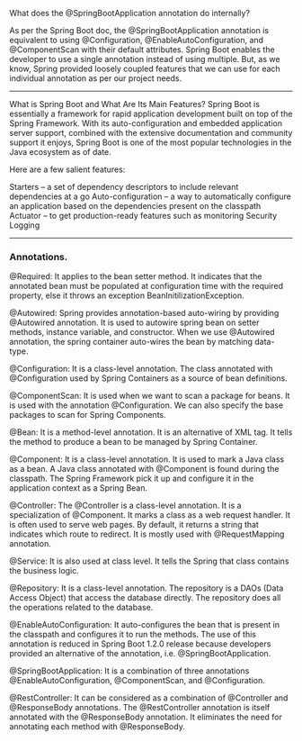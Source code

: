 What does the @SpringBootApplication annotation do internally?

As per the Spring Boot doc, the @SpringBootApplication annotation is equivalent to using @Configuration, @EnableAutoConfiguration, and @ComponentScan with their default attributes. Spring Boot enables the developer to use a single annotation instead of using multiple. But, as we know, Spring provided loosely coupled features that we can use for each individual annotation as per our project needs.

---

What is Spring Boot and What Are Its Main Features?
Spring Boot is essentially a framework for rapid application development built on top of the Spring Framework. With its auto-configuration and embedded application server support, combined with the extensive documentation and community support it enjoys, Spring Boot is one of the most popular technologies in the Java ecosystem as of date.

Here are a few salient features:

Starters – a set of dependency descriptors to include relevant dependencies at a go
Auto-configuration – a way to automatically configure an application based on the dependencies present on the classpath
Actuator – to get production-ready features such as monitoring
Security
Logging

---
### Annotations.

@Required: It applies to the bean setter method. It indicates that the annotated bean must be populated at configuration time with the required property, else it throws an exception BeanInitilizationException.

@Autowired: Spring provides annotation-based auto-wiring by providing @Autowired annotation. It is used to autowire spring bean on setter methods, instance variable, and constructor. When we use @Autowired annotation, the spring container auto-wires the bean by matching data-type.

@Configuration: It is a class-level annotation. The class annotated with @Configuration used by Spring Containers as a source of bean definitions.

@ComponentScan: It is used when we want to scan a package for beans. It is used with the annotation @Configuration. We can also specify the base packages to scan for Spring Components.

@Bean: It is a method-level annotation. It is an alternative of XML <bean> tag. It tells the method to produce a bean to be managed by Spring Container.

@Component: It is a class-level annotation. It is used to mark a Java class as a bean. A Java class annotated with @Component is found during the classpath. The Spring Framework pick it up and configure it in the application context as a Spring Bean.

@Controller: The @Controller is a class-level annotation. It is a specialization of @Component. It marks a class as a web request handler. It is often used to serve web pages. By default, it returns a string that indicates which route to redirect. It is mostly used with @RequestMapping annotation.

@Service: It is also used at class level. It tells the Spring that class contains the business logic.

@Repository: It is a class-level annotation. The repository is a DAOs (Data Access Object) that access the database directly. The repository does all the operations related to the database.

@EnableAutoConfiguration: It auto-configures the bean that is present in the classpath and configures it to run the methods. The use of this annotation is reduced in Spring Boot 1.2.0 release because developers provided an alternative of the annotation, i.e. @SpringBootApplication.

@SpringBootApplication: It is a combination of three annotations @EnableAutoConfiguration, @ComponentScan, and @Configuration.

@RestController: It can be considered as a combination of @Controller and @ResponseBody annotations. The @RestController annotation is itself annotated with the @ResponseBody annotation. It eliminates the need for annotating each method with @ResponseBody.

